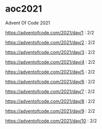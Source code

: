 # aoc2021
Advent Of Code 2021

https://adventofcode.com/2021/day/1 : 2/2

https://adventofcode.com/2021/day/2 : 2/2

https://adventofcode.com/2021/day/3 : 2/2

https://adventofcode.com/2021/day/4 : 2/2

https://adventofcode.com/2021/day/5 : 2/2

https://adventofcode.com/2021/day/6 : 2/2

https://adventofcode.com/2021/day/7 : 2/2

https://adventofcode.com/2021/day/8 : 2/2

https://adventofcode.com/2021/day/9 : 2/2

https://adventofcode.com/2021/day/10 : 2/2
